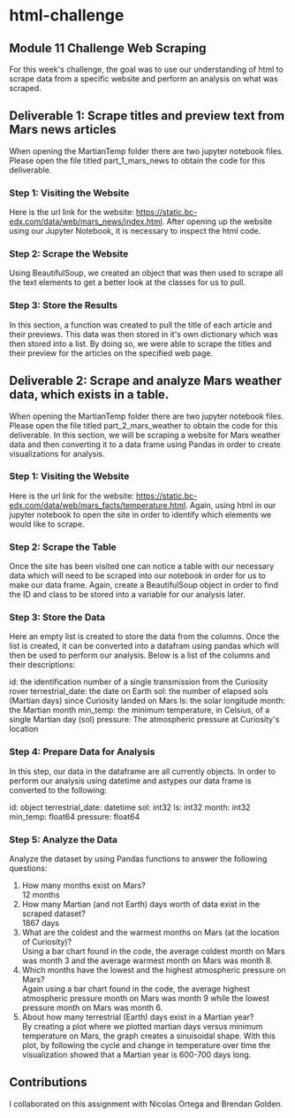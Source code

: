 # html-challenge
## Module 11 Challenge Web Scraping

For this week's challenge, the goal was to use our understanding of html to scrape data from a specific website and perform an analysis on what was scraped. 

## Deliverable 1: Scrape titles and preview text from Mars news articles
When opening the MartianTemp folder there are two jupyter notebook files. Please open the file titled part_1_mars_news to obtain the code for this deliverable. 

### Step 1: Visiting the Website
Here is the url link for the website: https://static.bc-edx.com/data/web/mars_news/index.html. After opening up the website using our Jupyter Notebook, it is necessary to inspect the html code.

### Step 2: Scrape the Website
Using BeautifulSoup, we created an object that was then used to scrape all the text elements to get a better look at the classes for us to pull.

### Step 3: Store the Results
In this section, a function was created to pull the title of each article and their previews. This data was then stored in it's own dictionary which was then stored into a list. By doing so, we were able
to scrape the titles and their preview for the articles on the specified web page. 


## Deliverable 2: Scrape and analyze Mars weather data, which exists in a table.
When opening the MartianTemp folder there are two jupyter notebook files. Please open the file titled part_2_mars_weather to obtain the code for this deliverable. In this section, we will be scraping a website for Mars weather data
and then converting it to a data frame using Pandas in order to create visualizations for analysis.

### Step 1: Visiting the Website
Here is the url link for the website: https://static.bc-edx.com/data/web/mars_facts/temperature.html. Again, using html in our jupyter notebook to open the site in order to identify which elements we would like to scrape.

### Step 2: Scrape the Table
Once the site has been visited one can notice a table with our necessary data which will need to be scraped into our notebook in order for us to make our data frame. Again, create a BeautifulSoup object in order to find the ID and class to be stored
into a variable for our analysis later.

### Step 3: Store the Data
Here an empty list is created to store the data from the columns. Once the list is created, it can be converted into a datafram using pandas which will then be used to perform our analysis.
Below is a list of the columns and their descriptions:

id: the identification number of a single transmission from the Curiosity rover
terrestrial_date: the date on Earth
sol: the number of elapsed sols (Martian days) since Curiosity landed on Mars
ls: the solar longitude
month: the Martian month
min_temp: the minimum temperature, in Celsius, of a single Martian day (sol)
pressure: The atmospheric pressure at Curiosity's location

### Step 4: Prepare Data for Analysis
In this step, our data in the dataframe are all currently objects. In order to perform our analysis using datetime and astypes our data frame is converted to the following:

id: object
terrestrial_date: datetime
sol: int32
ls: int32
month: int32
min_temp: float64
pressure: float64

### Step 5: Analyze the Data
Analyze the dataset by using Pandas functions to answer the following questions:

1. How many months exist on Mars?  
   12 months
2. How many Martian (and not Earth) days worth of data exist in the scraped dataset?  
   1867 days
3. What are the coldest and the warmest months on Mars (at the location of Curiosity)?   
   Using a bar chart found in the code, the average coldest month on Mars was month 3 and the average warmest
   month on Mars was month 8.
4. Which months have the lowest and the highest atmospheric pressure on Mars?   
   Again using a bar chart found in the code, the average highest atmospheric pressure month on Mars was
   month 9 while the lowest pressure month on Mars was month 6.
5. About how many terrestrial (Earth) days exist in a Martian year?   
   By creating a plot where we plotted martian days versus minimum temperature on Mars, the graph creates
   a sinuisoidal shape. With this plot, by following the cycle and change in temperature over time the
   visualization showed that a Martian year is 600-700 days long. 


## Contributions
I collaborated on this assignment with Nicolas Ortega and Brendan Golden.
